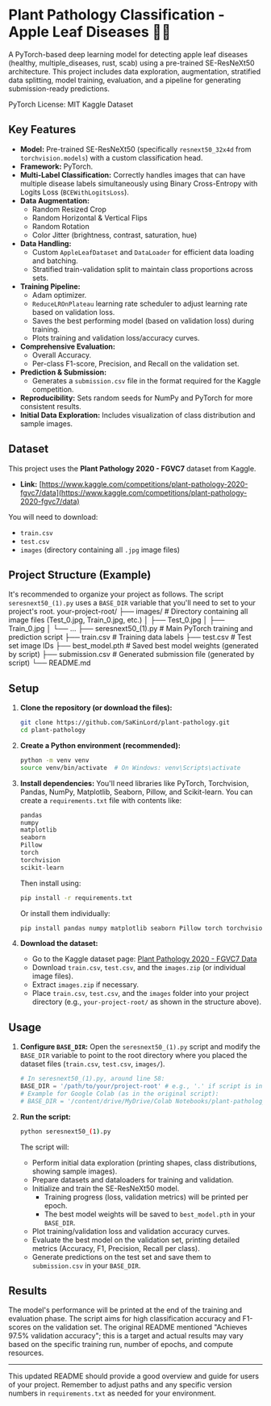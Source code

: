 # Plant Pathology Classification - Apple Leaf Diseases 🍎🌿

A PyTorch-based deep learning model for detecting apple leaf diseases (healthy, multiple_diseases, rust, scab) using a pre-trained SE-ResNeXt50 architecture. This project includes data exploration, augmentation, stratified data splitting, model training, evaluation, and a pipeline for generating submission-ready predictions.

PyTorch License: MIT Kaggle Dataset

## Key Features

*   **Model:** Pre-trained SE-ResNeXt50 (specifically `resnext50_32x4d` from `torchvision.models`) with a custom classification head.
*   **Framework:** PyTorch.
*   **Multi-Label Classification:** Correctly handles images that can have multiple disease labels simultaneously using Binary Cross-Entropy with Logits Loss (`BCEWithLogitsLoss`).
*   **Data Augmentation:**
    *   Random Resized Crop
    *   Random Horizontal & Vertical Flips
    *   Random Rotation
    *   Color Jitter (brightness, contrast, saturation, hue)
*   **Data Handling:**
    *   Custom `AppleLeafDataset` and `DataLoader` for efficient data loading and batching.
    *   Stratified train-validation split to maintain class proportions across sets.
*   **Training Pipeline:**
    *   Adam optimizer.
    *   `ReduceLROnPlateau` learning rate scheduler to adjust learning rate based on validation loss.
    *   Saves the best performing model (based on validation loss) during training.
    *   Plots training and validation loss/accuracy curves.
*   **Comprehensive Evaluation:**
    *   Overall Accuracy.
    *   Per-class F1-score, Precision, and Recall on the validation set.
*   **Prediction & Submission:**
    *   Generates a `submission.csv` file in the format required for the Kaggle competition.
*   **Reproducibility:** Sets random seeds for NumPy and PyTorch for more consistent results.
*   **Initial Data Exploration:** Includes visualization of class distribution and sample images.

## Dataset

This project uses the **Plant Pathology 2020 - FGVC7** dataset from Kaggle.
*   **Link:** [https://www.kaggle.com/competitions/plant-pathology-2020-fgvc7/data](https://www.kaggle.com/competitions/plant-pathology-2020-fgvc7/data)

You will need to download:
*   `train.csv`
*   `test.csv`
*   `images` (directory containing all `.jpg` image files)

## Project Structure (Example)

It's recommended to organize your project as follows. The script `seresnext50_(1).py` uses a `BASE_DIR` variable that you'll need to set to your project's root.
your-project-root/
├── images/ # Directory containing all image files (Test_0.jpg, Train_0.jpg, etc.)
│ ├── Test_0.jpg
│ ├── Train_0.jpg
│ └── ...
├── seresnext50_(1).py # Main PyTorch training and prediction script
├── train.csv # Training data labels
├── test.csv # Test set image IDs
├── best_model.pth # Saved best model weights (generated by script)
├── submission.csv # Generated submission file (generated by script)
└── README.md

## Setup

1.  **Clone the repository (or download the files):**
    ```bash
    git clone https://github.com/SaKinLord/plant-pathology.git
    cd plant-pathology
    ```

2.  **Create a Python environment (recommended):**
    ```bash
    python -m venv venv
    source venv/bin/activate  # On Windows: venv\Scripts\activate
    ```

3.  **Install dependencies:**
    You'll need libraries like PyTorch, Torchvision, Pandas, NumPy, Matplotlib, Seaborn, Pillow, and Scikit-learn. You can create a `requirements.txt` file with contents like:
    ```txt
    pandas
    numpy
    matplotlib
    seaborn
    Pillow
    torch
    torchvision
    scikit-learn
    ```
    Then install using:
    ```bash
    pip install -r requirements.txt
    ```
    Or install them individually:
    ```bash
    pip install pandas numpy matplotlib seaborn Pillow torch torchvision scikit-learn
    ```

4.  **Download the dataset:**
    *   Go to the Kaggle dataset page: [Plant Pathology 2020 - FGVC7 Data](https://www.kaggle.com/competitions/plant-pathology-2020-fgvc7/data)
    *   Download `train.csv`, `test.csv`, and the `images.zip` (or individual image files).
    *   Extract `images.zip` if necessary.
    *   Place `train.csv`, `test.csv`, and the `images` folder into your project directory (e.g., `your-project-root/` as shown in the structure above).

## Usage

1.  **Configure `BASE_DIR`:**
    Open the `seresnext50_(1).py` script and modify the `BASE_DIR` variable to point to the root directory where you placed the dataset files (`train.csv`, `test.csv`, `images/`).
    ```python
    # In seresnext50_(1).py, around line 58:
    BASE_DIR = '/path/to/your/project-root' # e.g., '.' if script is in the same folder as images, train.csv etc.
    # Example for Google Colab (as in the original script):
    # BASE_DIR = '/content/drive/MyDrive/Colab Notebooks/plant-pathology'
    ```

2.  **Run the script:**
    ```bash
    python seresnext50_(1).py
    ```
    The script will:
    *   Perform initial data exploration (printing shapes, class distributions, showing sample images).
    *   Prepare datasets and dataloaders for training and validation.
    *   Initialize and train the SE-ResNeXt50 model.
        *   Training progress (loss, validation metrics) will be printed per epoch.
        *   The best model weights will be saved to `best_model.pth` in your `BASE_DIR`.
    *   Plot training/validation loss and validation accuracy curves.
    *   Evaluate the best model on the validation set, printing detailed metrics (Accuracy, F1, Precision, Recall per class).
    *   Generate predictions on the test set and save them to `submission.csv` in your `BASE_DIR`.

## Results

The model's performance will be printed at the end of the training and evaluation phase. The script aims for high classification accuracy and F1-scores on the validation set. The original README mentioned "Achieves 97.5% validation accuracy"; this is a target and actual results may vary based on the specific training run, number of epochs, and compute resources.

---

This updated README should provide a good overview and guide for users of your project. Remember to adjust paths and any specific version numbers in `requirements.txt` as needed for your environment.
